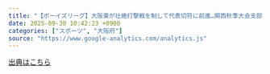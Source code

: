 ```yaml
---
title: "【ボーイズリーグ】大阪東が壮絶打撃戦を制して代表切符に前進…関西秋季大会支部予選（スポーツ報知） - Yahoo!ニュース"
date: 2025-09-30 10:42:23 +0900
categories: ["スポーツ", "大阪府"]
source: "https://www.google-analytics.com/analytics.js"
---
```


[出典はこちら](https://www.google-analytics.com/analytics.js)
